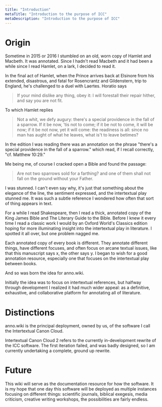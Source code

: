 ```yaml
---
title: "Introduction"
metaTitle: "Introduction to the purpose of ICC"
metaDescription: "Introduction to the purpose of ICC"
---
```


# Origin

Sometime in 2015 or 2016 I stumbled on an old, worn copy of Hamlet and Macbeth.
It was annotated. Since I hadn't read Macbeth and it had been a while since I
read Hamlet, on a lark, I decided to read it.

In the final act of Hamlet, when the Prince arrives back at Elsinore from his
extended, disastrous, and fatal for Rosencrantz and Gildenstern, trip to
England, he's challenged to a duel with Laertes. Horatio says

> If your mind dislike any thing, obey it: I will forestall their repair hither,
> and say you are not fit.

To which Hamlet replies

> Not a whit, we defy augury: there's a special providence in the fall of a
> sparrow. If it be now, 'tis not to come; if it be not to come, it will be now;
> if it be not now, yet it will come: the readiness is all: since no man has
> aught of what he leaves, what is't to leave betimes?

In the edition I was reading there was an annotation on the phrase "there's a
special providence in the fall of a sparrow." which read, if I recall
correctly, "cf. Matthew 10:29."

Me being me, of course I cracked open a Bible and found the passage:

> Are not two sparrows sold for a farthing? and one of them shall not fall on
> the ground without your Father.

I was stunned. I can't even say why, it's just that something about the elegance
of the line, the sentiment expressed, and the intertextual play stunned me. It
was such a subtle reference I wondered how often that sort of thing appears in
text.

For a while I read Shakespeare, then I read a thick, annotated copy of the King
James Bible and The Literary Guide to the Bible. Before I knew it every time I
read a classic work I would by an Oxford World's Classics edition hoping for
more illuminating insight into the intertextual play in literature. I spotted it
all over, but one problem nagged me.

Each annotated copy of every book is different. They annotate different things,
have different focuses, and often focus on arcane textual issues, like that this
manuscript says x, the other says y. I began to wish for a good annotation
resource, especially one that focuses on the intertextual play between books.

And so was born the idea for anno.wiki.

Initially the idea was to focus on intertextual references, but halfway through
development I realized it had much wider appeal: as a definitive, exhaustive,
and collaborative platform for annotating all of literature.


# Distinctions

anno.wiki is the principal deployment, owned by us, of the software I call the
Intertextual Canon Cloud.

Intertextual Canon Cloud 2 refers to the currently in-development rewrite of the
ICC software. The first iteration failed, and was badly designed, so I am
currently undertaking a complete, ground up rewrite.


# Future

This wiki will serve as the documentation resource for how the software. It is
my hope that one day this software will be deployed as multiple instances
focusing on different things: scientific journals, biblical exegesis, media
criticism, creative writing workshops, the possibilities are fairly endless.
